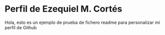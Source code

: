 # Perfil de Ezequiel M. Cortés
Hola, esto es un ejemplo de prueba de fichero readme para personalizar mi perfil de Github
